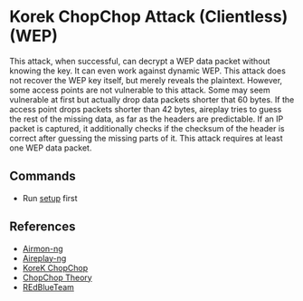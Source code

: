 # Korek ChopChop Attack (Clientless) (WEP)

This attack, when successful, can decrypt a WEP data packet without knowing the key. It can even work against dynamic WEP. This attack does not recover the WEP key itself, but merely reveals the plaintext. However, some access points are not vulnerable to this attack. Some may seem vulnerable at first but actually drop data packets shorter that 60 bytes. If the access point drops packets shorter than 42 bytes, aireplay tries to guess the rest of the missing data, as far as the headers are predictable. If an IP packet is captured, it additionally checks if the checksum of the header is correct after guessing the missing parts of it. This attack requires at least one WEP data packet.

## Commands

* Run [setup](../../setup.md) first



## References

* [Airmon-ng](https://www.aircrack-ng.org/doku.php?id=airmon-ng)
* [Aireplay-ng](https://www.aircrack-ng.org/doku.php?id=aireplay-ng)
* [KoreK ChopChop](https://www.aircrack-ng.org/doku.php?id=korek_chopchop)
* [ChopChop Theory](https://www.aircrack-ng.org/doku.php?id=chopchoptheory)
* [REdBlueTeam]()


